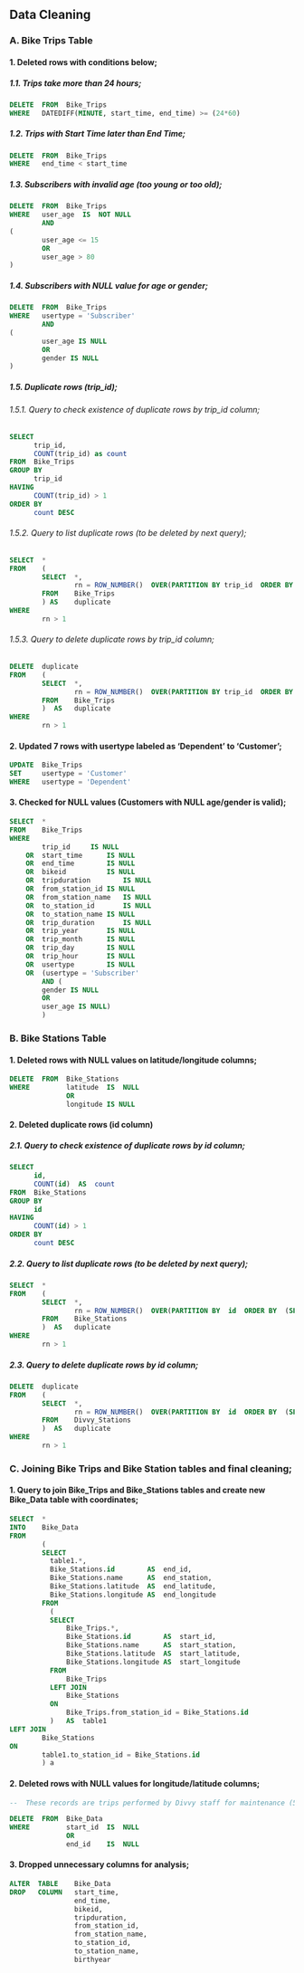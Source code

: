 ## Data Cleaning

###  A.  Bike Trips Table

#### 1.  Deleted rows with conditions below;

#####  1.1.  Trips take more than 24 hours;

``` sql
DELETE  FROM  Bike_Trips
WHERE   DATEDIFF(MINUTE, start_time, end_time) >= (24*60)
```

#####  1.2.  Trips with Start Time later than End Time;

``` sql
DELETE  FROM  Bike_Trips
WHERE   end_time < start_time
```

#####  1.3.  Subscribers with invalid age (too young or too old);

``` sql
DELETE  FROM  Bike_Trips
WHERE   user_age  IS  NOT NULL
        AND 
(
        user_age <= 15
        OR
        user_age > 80
)
```

#####  1.4.  Subscribers with NULL value for age or gender;

``` sql
DELETE  FROM  Bike_Trips
WHERE   usertype = 'Subscriber'
        AND 
(
        user_age IS NULL
        OR
        gender IS NULL
)
```

#####  1.5.  Duplicate rows (trip_id);

######  1.5.1.  Query to check existence of duplicate rows by trip_id column;

``` sql
SELECT
      trip_id,
      COUNT(trip_id) as count
FROM  Bike_Trips
GROUP BY
      trip_id
HAVING
      COUNT(trip_id) > 1
ORDER BY
      count DESC
```

######  1.5.2.  Query to list duplicate rows (to be deleted by next query);

``` sql
SELECT  *
FROM    (
        SELECT  *,
                rn = ROW_NUMBER()  OVER(PARTITION BY trip_id  ORDER BY (SELECT NULL))
        FROM    Bike_Trips
        ) AS    duplicate
WHERE
        rn > 1
```

######  1.5.3.  Query to delete duplicate rows by trip_id column;

``` sql
DELETE  duplicate
FROM    (
        SELECT  *,
                rn = ROW_NUMBER()  OVER(PARTITION BY trip_id  ORDER BY (SELECT NULL))
        FROM    Bike_Trips
        )  AS   duplicate
WHERE
        rn > 1
```

####  2.  Updated 7 rows with usertype labeled as ‘Dependent’ to ‘Customer’;

``` sql
UPDATE  Bike_Trips
SET     usertype = 'Customer'
WHERE   usertype = 'Dependent'
```

####  3.  Checked for NULL values (Customers with NULL age/gender is valid);

``` sql
SELECT  *
FROM    Bike_Trips
WHERE
        trip_id		IS NULL
    OR  start_time		IS NULL
    OR  end_time		IS NULL	
    OR  bikeid			IS NULL	
    OR  tripduration		IS NULL	
    OR  from_station_id	IS NULL	
    OR  from_station_name	IS NULL	
    OR  to_station_id		IS NULL	
    OR  to_station_name	IS NULL	
    OR  trip_duration		IS NULL	
    OR  trip_year		IS NULL	
    OR  trip_month		IS NULL	
    OR  trip_day		IS NULL	
    OR  trip_hour		IS NULL	
    OR  usertype		IS NULL
    OR  (usertype = 'Subscriber' 
        AND (
        gender IS NULL
        OR
        user_age IS NULL)
        )
```

### B.  Bike Stations Table

####  1.  Deleted rows with NULL values on latitude/longitude columns;

``` sql
DELETE  FROM  Bike_Stations
WHERE         latitude  IS  NULL
              OR
              longitude	IS NULL
```

#### 2. Deleted duplicate rows (id column)

#####  2.1.  Query to check existence of duplicate rows by id column;

``` sql
SELECT
      id,
      COUNT(id)  AS  count
FROM  Bike_Stations
GROUP BY
      id
HAVING
      COUNT(id) > 1
ORDER BY
      count DESC
```

#####  2.2.  Query to list duplicate rows (to be deleted by next query);

``` sql
SELECT  *
FROM    (
        SELECT  *,
                rn = ROW_NUMBER()  OVER(PARTITION BY  id  ORDER BY  (SELECT NULL))
        FROM    Bike_Stations
        )  AS   duplicate
WHERE
        rn > 1
```

##### 2.3.  Query to delete duplicate rows by id column;

``` sql
DELETE  duplicate
FROM    (
        SELECT  *,
                rn = ROW_NUMBER()  OVER(PARTITION BY  id  ORDER BY  (SELECT NULL))
        FROM    Divvy_Stations
        )  AS   duplicate
WHERE
        rn > 1
```

###  C.  Joining Bike Trips and Bike Station tables and final cleaning;

####  1.  Query to join Bike_Trips and Bike_Stations tables and create new Bike_Data table with coordinates;

``` sql
SELECT  *
INTO    Bike_Data
FROM
        (
        SELECT
          table1.*,
          Bike_Stations.id        AS  end_id,
          Bike_Stations.name      AS  end_station,
          Bike_Stations.latitude  AS  end_latitude,
          Bike_Stations.longitude AS  end_longitude
        FROM
          (
          SELECT
              Bike_Trips.*,
              Bike_Stations.id        AS  start_id,
              Bike_Stations.name      AS  start_station,
              Bike_Stations.latitude  AS  start_latitude,
              Bike_Stations.longitude AS  start_longitude
          FROM
              Bike_Trips
          LEFT JOIN
              Bike_Stations
          ON
              Bike_Trips.from_station_id = Bike_Stations.id
          )   AS  table1
LEFT JOIN
        Bike_Stations
ON
        table1.to_station_id = Bike_Stations.id
        ) a
```

####  2.  Deleted rows with NULL values for longitude/latitude columns;

``` sql
--  These records are trips performed by Divvy staff for maintenance (587 rows)

DELETE  FROM  Bike_Data
WHERE         start_id  IS  NULL
              OR
              end_id    IS  NULL
```

####  3.  Dropped unnecessary columns for analysis;

``` sql
ALTER  TABLE    Bike_Data
DROP   COLUMN   start_time,
                end_time,
                bikeid,
                tripduration,
                from_station_id,
                from_station_name,
                to_station_id,
                to_station_name,
                birthyear
```
